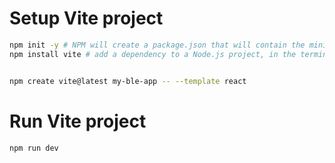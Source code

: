 
# Setup Vite project

```bash
npm init -y # NPM will create a package.json that will contain the minimal information needed to run a Node.js project
npm install vite # add a dependency to a Node.js project, in the terminal


npm create vite@latest my-ble-app -- --template react
```

# Run Vite project

```bash
npm run dev
```
